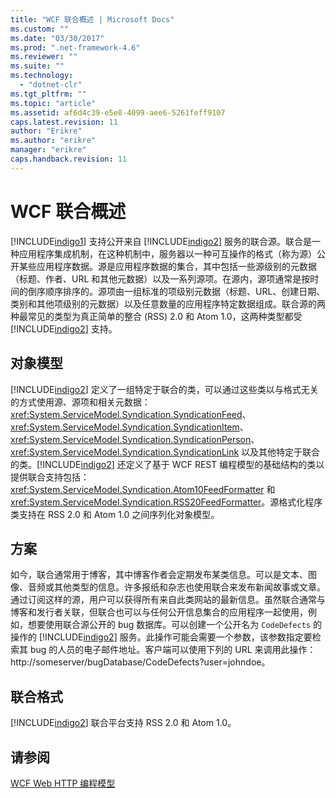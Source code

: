 ```yaml
---
title: "WCF 联合概述 | Microsoft Docs"
ms.custom: ""
ms.date: "03/30/2017"
ms.prod: ".net-framework-4.6"
ms.reviewer: ""
ms.suite: ""
ms.technology: 
  - "dotnet-clr"
ms.tgt_pltfrm: ""
ms.topic: "article"
ms.assetid: af6d4c39-e5e8-4099-aee6-5261feff9107
caps.latest.revision: 11
author: "Erikre"
ms.author: "erikre"
manager: "erikre"
caps.handback.revision: 11
---
```

# WCF 联合概述
[!INCLUDE[indigo1](../../../../includes/indigo1-md.md)] 支持公开来自 [!INCLUDE[indigo2](../../../../includes/indigo2-md.md)] 服务的联合源。联合是一种应用程序集成机制，在这种机制中，服务器以一种可互操作的格式（称为源）公开某些应用程序数据。源是应用程序数据的集合，其中包括一些源级别的元数据（标题、作者、URL 和其他元数据）以及一系列源项。在源内，源项通常是按时间的倒序顺序排序的。源项由一组标准的项级别元数据（标题、URL、创建日期、类别和其他项级别的元数据）以及任意数量的应用程序特定数据组成。联合源的两种最常见的类型为真正简单的整合 \(RSS\) 2.0 和 Atom 1.0，这两种类型都受 [!INCLUDE[indigo2](../../../../includes/indigo2-md.md)] 支持。  
  
## 对象模型  
 [!INCLUDE[indigo2](../../../../includes/indigo2-md.md)] 定义了一组特定于联合的类，可以通过这些类以与格式无关的方式使用源、源项和相关元数据：<xref:System.ServiceModel.Syndication.SyndicationFeed>、<xref:System.ServiceModel.Syndication.SyndicationItem>、<xref:System.ServiceModel.Syndication.SyndicationPerson>、<xref:System.ServiceModel.Syndication.SyndicationLink> 以及其他特定于联合的类。[!INCLUDE[indigo2](../../../../includes/indigo2-md.md)] 还定义了基于 WCF REST 编程模型的基础结构的类以提供联合支持包括：<xref:System.ServiceModel.Syndication.Atom10FeedFormatter> 和 <xref:System.ServiceModel.Syndication.RSS20FeedFormatter>。源格式化程序类支持在 RSS 2.0 和 Atom 1.0 之间序列化对象模型。  
  
## 方案  
 如今，联合通常用于博客，其中博客作者会定期发布某类信息。可以是文本、图像、音频或其他类型的信息。许多报纸和杂志也使用联合来发布新闻故事或文章。通过订阅这样的源，用户可以获得所有来自此类网站的最新信息。虽然联合通常与博客和发行者关联，但联合也可以与任何公开信息集合的应用程序一起使用，例如，想要使用联合源公开的 bug 数据库。可以创建一个公开名为 `CodeDefects` 的操作的 [!INCLUDE[indigo2](../../../../includes/indigo2-md.md)] 服务。此操作可能会需要一个参数，该参数指定要检索其 bug 的人员的电子邮件地址。客户端可以使用下列的 URL 来调用此操作：http:\/\/someserver\/bugDatabase\/CodeDefects?user\=johndoe。  
  
## 联合格式  
 [!INCLUDE[indigo2](../../../../includes/indigo2-md.md)] 联合平台支持 RSS 2.0 和 Atom 1.0。  
  
## 请参阅  
 [WCF Web HTTP 编程模型](../../../../docs/framework/wcf/feature-details/wcf-web-http-programming-model.md)